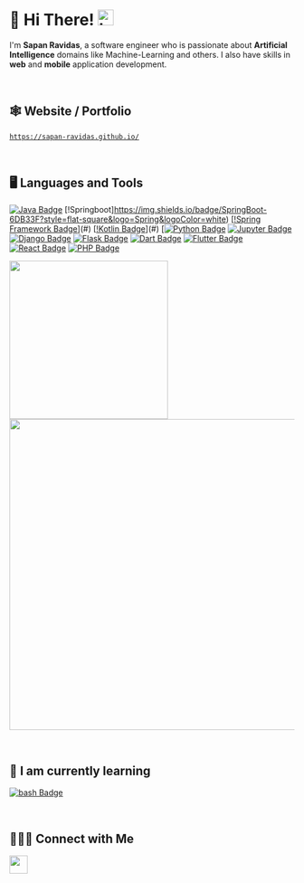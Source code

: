 # 🧛 Hi There! <img src="https://user-images.githubusercontent.com/1303154/88677602-1635ba80-d120-11ea-84d8-d263ba5fc3c0.gif" width="28px" alt="hi">
I'm **Sapan Ravidas**, a software engineer who is passionate about **Artificial Intelligence** domains like Machine-Learning and others. I also have skills in **web** and **mobile** application development. 

&nbsp;

## 🕸️ Website / Portfolio
<a href="https://sapan-ravidas.github.io/">```https://sapan-ravidas.github.io/```</a>

&nbsp;

## 🖥️ Languages and Tools
[![Java Badge](https://img.shields.io/badge/Java-ED8B00?style=for-the-badge&logo=openjdk&logoColor=white)](#)
[!Springboot]https://img.shields.io/badge/SpringBoot-6DB33F?style=flat-square&logo=Spring&logoColor=white)
[[!Spring Framework Badge](https://img.shields.io/badge/Spring%20framework-6DB33F?style=for-the-badge&logo=spring&logoColor=white)](#)
[[!Kotlin Badge](https://img.shields.io/badge/Kotlin-7F52FF?style=for-the-badge&logo=Kotlin&logoColor=white)](#)
[[![Python Badge](https://img.shields.io/badge/-Python3-F0DB4F?style=for-the-badge&labelColor=black&logo=python&logoColor=F0DB4F)](#) 
[![Jupyter Badge](https://img.shields.io/badge/-Jupyter-f57c00?style=for-the-badge&labelColor=black&logo=python&logoColor=f57c00)](#) 
[![Django Badge](https://img.shields.io/badge/-Django-092E20?style=for-the-badge&labelColor=black&logo=django&logoColor=092E20)](#) [![Flask Badge](https://img.shields.io/badge/-Flask-999999?style=for-the-badge&labelColor=black&logo=flask&logoColor=999999)](#) [![Dart Badge](https://img.shields.io/badge/-Dart-2B3E56?style=for-the-badge&labelColor=black&logo=Dart&logoColor=2B3E56)](#) [![Flutter Badge](https://img.shields.io/badge/-Flutter-673AB7?style=for-the-badge&labelColor=black&logo=flutter&logoColor=673AB7)](#)
[![React Badge](https://img.shields.io/badge/-React-61DAFB?style=for-the-badge&labelColor=black&logo=react&logoColor=61DAFB)](#) 
[![PHP Badge](https://img.shields.io/badge/-PHP-858EBB?style=for-the-badge&labelColor=black&logo=PHP&logoColor=858EBB)](#) 



<img align="center" width="280px" src="https://github-readme-stats.vercel.app/api/top-langs/?username=Sapan-Ravidas&theme=highcontrast&layout" /> <img align="top" width="550px" src ="https://github-readme-stats-snowy-rho.vercel.app/api?username=Sapan-Ravidas&title_color=fff&icon_color=fff&show_icons=true&theme=highcontrast"/>

&nbsp;

## 🌱 I am currently learning 

[![bash Badge](https://img.shields.io/badge/-GNU_BASH-428B29?style=for-the-badge&labelColor=black&logo=gnu-bash&logoColor=428B29)](#)

&nbsp;

## 🧑‍🤝‍🧑 Connect with Me
<a href="https://www.facebook.com/sapan.ravidas.58/"><img height="32" width="32" src="https://unpkg.com/simple-icons@v3/icons/facebook.svg"/></a>  <a href="https://www.linkedin.com/in/sapan-ravidas-613204178/" style="mix-blend-mode:hue;"><img height="32" width="32" src="https://unpkg.com/simple-icons@v3/icons/linkedin.svg"/></a>  <a href="https://www.instagram.com/sapanravidas/" style="mix-blend-mode:hue;"><img height="32" width="32" src="https://unpkg.com/simple-icons@v3/icons/instagram.svg"/></a>

